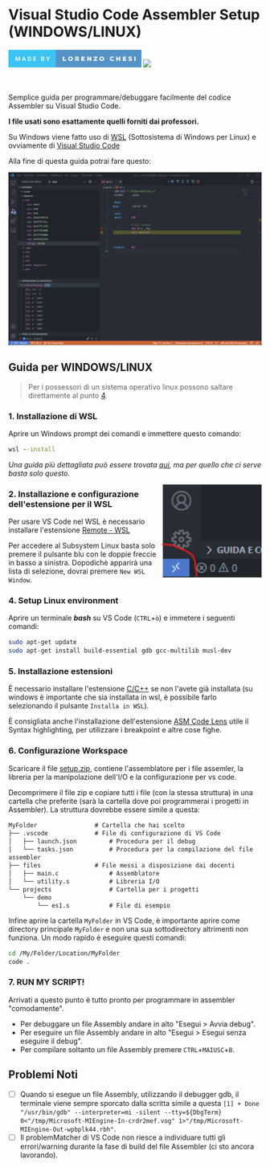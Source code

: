 # Visual Studio Code Assembler Setup (**WINDOWS/LINUX**)

<div style="width:100%;">
	<img src="./docs/made-by-lorenzo-chesi.svg" height="35"> <img src="https://forthebadge.com/images/badges/contains-17-coffee-cups.svg" height="35">
</div>

<br>
<br>

Semplice guida per programmare/debuggare facilmente del codice Assembler su Visual Studio Code.

**I file usati sono esattamente quelli forniti dai professori.**

Su Windows viene fatto uso di [WSL](https://docs.microsoft.com/it-it/windows/wsl/) (Sottosistema di Windows per Linux) e ovviamente di [Visual Studio Code](https://code.visualstudio.com/)

Alla fine di questa guida potrai fare questo:

<img alt="VSCode Setup" src="./docs/vscode-setup.png" width="700">

## Guida per **WINDOWS/LINUX**
> Per i possessori di un sistema operativo linux possono saltare direttamente al punto [4](#4-setup-linux-environment).

### 1. Installazione di WSL
Aprire un Windows prompt dei comandi e immettere questo comando:
```cmd
wsl --install
```
_Una guida più dettagliata può essere trovata [qui](https://docs.microsoft.com/it-it/windows/wsl/install), ma per quello che ci serve basta solo questo._

<img align="right" alt="WSL Button" src="./docs/wsl.png" width="200">

### 2. Installazione e configurazione dell'estensione per il WSL

Per usare VS Code nel WSL è necessario installare l'estensione [Remote - WSL](https://marketplace.visualstudio.com/items?itemName=ms-vscode-remote.remote-wsl)

Per accedere al Subsystem Linux basta solo premere il pulsante blu con le doppie freccie in basso a sinistra. Dopodichè apparirà una lista di selezione, dovrai premere `New WSL Window`.

### 4. Setup Linux environment

Aprire un terminale **_bash_** su VS Code (`CTRL`+`ò`) e immetere i seguenti comandi:
```bash
sudo apt-get update
sudo apt-get install build-essential gdb gcc-multilib musl-dev
```

### 5. Installazione estensioni

È necessario installare l'estensione [C/C++](https://marketplace.visualstudio.com/items?itemName=ms-vscode.cpptools) se non l'avete già installata (su windows è importante che sia installata in wsl, è possibile farlo selezionando il pulsante `Installa in WSL`).

È consigliata anche l'installazione dell'estensione [ASM Code Lens](https://marketplace.visualstudio.com/items?itemName=maziac.asm-code-lens) utile il Syntax highlighting, per utilizzare i breakpoint e altre cose fighe.

### 6. Configurazione Workspace

Scaricare il file [setup.zip](./setup.zip), contiene l'assemblatore per i file assemler, la libreria per la manipolazione dell'I/O e la configurazione per vs code.

Decomprimere il file zip e copiare tutti i file (con la stessa struttura) in una cartella che preferite (sarà la cartella dove poi programmerai i progetti in Assembler). La struttura dovrebbe essere simile a questa:
```
MyFolder				# Cartella che hai scelto
├── .vscode				# File di configurazione di VS Code
│   ├── launch.json			# Procedura per il debug
│   └── tasks.json			# Procedura per la compilazione del file assembler
├── files				# File messi a disposizione dai docenti
│   ├── main.c				# Assemblatore
│   └── utility.s			# Libreria I/O
└── projects				# Cartella per i progetti
    └── demo
	    └── es1.s			# File di esempio
```

Infine aprire la cartella `MyFolder` in VS Code, è importante aprire come directory principale `MyFolder` e non una sua sottodirectory altrimenti non funziona.
Un modo rapido è eseguire questi comandi:

```bash
cd /My/Folder/Location/MyFolder
code .
```

### 7. RUN MY SCRIPT!

Arrivati a questo punto è tutto pronto per programmare in assembler "comodamente".

- Per debuggare un file Assembly andare in alto "Esegui > Avvia debug".
- Per eseguire un file Assembly andare in alto "Esegui > Esegui senza eseguire il debug".
- Per compilare soltanto un file Assembly premere `CTRL`+`MAIUSC`+`B`.


## Problemi Noti
- [ ] Quando si esegue un file Assembly, utilizzando il debugger gdb, il terminale viene sempre sporcato dalla scritta simile a questa `[1] + Done                       "/usr/bin/gdb" --interpreter=mi -silent --tty=${DbgTerm} 0<"/tmp/Microsoft-MIEngine-In-crdr2mef.vog" 1>"/tmp/Microsoft-MIEngine-Out-wpbplk44.rbh"`.
- [ ] Il problemMatcher di VS Code non riesce a individuare tutti gli errori/warning durante la fase di build del file Assembler (ci sto ancora lavorando).